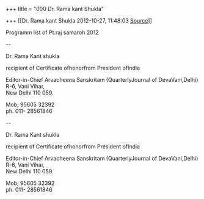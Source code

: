 +++
title = "000 Dr. Rama kant Shukla"

+++
[[Dr. Rama kant Shukla	2012-10-27, 11:48:03 [Source](https://groups.google.com/g/bvparishat/c/UhrU-Rb9OPY)]]



  

Programm list of Pt.raj samaroh 2012  

  

--  

Dr. Rama Kant shukla

recipient of Certificate ofhonorfrom President ofIndia  

Editor-in-Chief Arvacheena Sanskritam (QuarterlyJournal of DevaVani,Delhi)  
R-6, Vani Vihar,  
New Delhi 110 059.

Mob; 95605 32392  
ph. 011- 28561846  

  

  

  
  

  

--  

Dr. Rama Kant shukla

recipient of Certificate ofhonorfrom President ofIndia  

Editor-in-Chief Arvacheena Sanskritam (QuarterlyJournal of DevaVani,Delhi)  
R-6, Vani Vihar,  
New Delhi 110 059.

Mob; 95605 32392  
ph. 011- 28561846  

  

  

